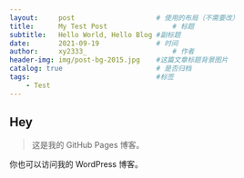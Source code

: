 ```yaml
---
layout:     post   				    # 使用的布局（不需要改）
title:      My Test Post 				# 标题 
subtitle:   Hello World, Hello Blog #副标题
date:       2021-09-19 				# 时间
author:     xy2333_						# 作者
header-img: img/post-bg-2015.jpg 	#这篇文章标题背景图片
catalog: true 						# 是否归档
tags:								#标签
    - Test
---
```

## Hey

> 这是我的 GitHub Pages 博客。

你也可以访问我的 WordPress 博客。
